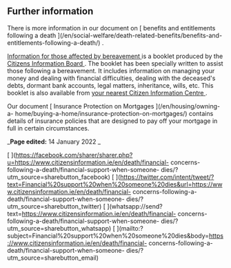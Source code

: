 ##  Further information

There is more information in our document on [ benefits and entitlements
following a death ](/en/social-welfare/death-related-benefits/benefits-and-
entitlements-following-a-death/) .

[ Information for those affected by bereavement
](http://www.citizensinformationboard.ie/en/publications/information/leaflets.html)
is a booklet produced by the [ Citizens Information Board
](http://www.citizensinformationboard.ie/) . The booklet has been specially
written to assist those following a bereavement. It includes information on
managing your money and dealing with financial difficulties, dealing with the
deceased's debts, dormant bank accounts, legal matters, inheritance, wills,
etc. This booklet is also available from [ your nearest Citizen Information
Centre ](http://centres.citizensinformation.ie/) .

Our document [ Insurance Protection on Mortgages ](/en/housing/owning-a-
home/buying-a-home/insurance-protection-on-mortgages/) contains details of
insurance policies that are designed to pay off your mortgage in full in
certain circumstances.

_**Page edited:** 14 January 2022 _

[
](https://facebook.com/sharer/sharer.php?u=https://www.citizensinformation.ie/en/death/financial-
concerns-following-a-death/financial-support-when-someone-
dies/?utm_source=sharebutton_facebook) [
](https://twitter.com/intent/tweet/?text=Financial%20support%20when%20someone%20dies&url=https://www.citizensinformation.ie/en/death/financial-
concerns-following-a-death/financial-support-when-someone-
dies/?utm_source=sharebutton_twitter) [
](whatsapp://send?text=https://www.citizensinformation.ie/en/death/financial-
concerns-following-a-death/financial-support-when-someone-
dies/?utm_source=sharebutton_whatsapp) [
](mailto:?subject=Financial%20support%20when%20someone%20dies&body=https://www.citizensinformation.ie/en/death/financial-
concerns-following-a-death/financial-support-when-someone-
dies/?utm_source=sharebutton_email) [ ](javascript:void\(0\))
